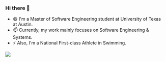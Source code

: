 ### Hi there 👋
- 😄 I'm a Master of Software Engineering student at University of Texas at Austin.
- 📫 Currently, my work mainly focuses on Software Engineering & Systems.
- ⚡ Also, I'm a National First-class Athlete in Swimming.
<!--
**sty-hhh/sty-hhh** is a ✨ _special_ ✨ repository because its `README.md` (this file) appears on your GitHub profile.

[![FishGod's github stats](https://github-readme-stats.vercel.app/api?username=sty-hhh&show_icons=true&hide_border=true&text_color=0f0&icon_color=fff&bg_color=000 "![FishGod's github stats")](https://github.com/sty-hhh/sty-hhh)

[![Most used languages](https://github-readme-stats.vercel.app/api/top-langs/?username=sty-hhh&hide_border=true&layout=compact&langs_count=6&text_color=000&icon_color=fff&bg_color=eef "![Most used languages")](https://github.com/sty-hhh/sty-hhh)

<div><img src="https://visitor-badge.glitch.me/badge?page_id=sty-hhh" /> </div>


Here are some ideas to get you started:

- 😄 I’m Tianyu Shi, a senior undergraduate student at Sun Yat-sen University.
- 📫 Currently, my research interest mainly focuses on Natural Language Processing.
- ⚡ Also, I'm a national first-class athlete in Swimming.
-->

<div><img src="https://media.giphy.com/media/iIqmM5tTjmpOB9mpbn/giphy.gif" /></div>


